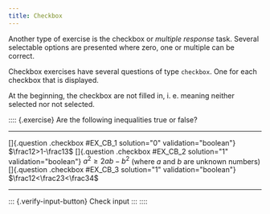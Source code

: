 ```yaml
---
title: Checkbox
---
```


Another type of exercise is the checkbox or *multiple response* task. Several
selectable options are presented where zero, one or multiple can be correct.

Checkbox exercises have several questions of type `checkbox`. One for each
checkbox that is displayed.

At the beginning, the checkbox are not filled in, i. e. meaning neither
selected nor not selected.

:::: {.exercise}
Are the following inequalities true or false?

------------------------------------------------------------------ -----------------------------------------------------------
[]{.question .checkbox #EX_CB_1 solution="0" validation="boolean"} $\frac12>1-\frac13$
[]{.question .checkbox #EX_CB_2 solution="1" validation="boolean"} $a^2\geq 2a b-b^2$ (where $a$ and $b$ are unknown numbers)
[]{.question .checkbox #EX_CB_3 solution="1" validation="boolean"} $\frac12<\frac23<\frac34$
------------------------------------------------------------------ -----------------------------------------------------------

::: {.verify-input-button}
Check input
:::
::::

